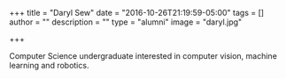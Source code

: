 +++
title = "Daryl Sew"
date = "2016-10-26T21:19:59-05:00"
tags = []
author = ""
description = ""
type = "alumni"
image = "daryl.jpg"

+++

Computer Science undergraduate interested in computer vision, machine learning and robotics.
